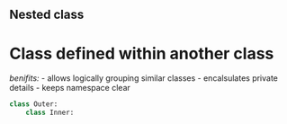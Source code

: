 ## Nested class
# Class defined within another class 

*benifits:*
    - allows logically grouping similar classes
    - encalsulates private details 
    - keeps namespace clear 

```python
class Outer:
    class Inner:
```
